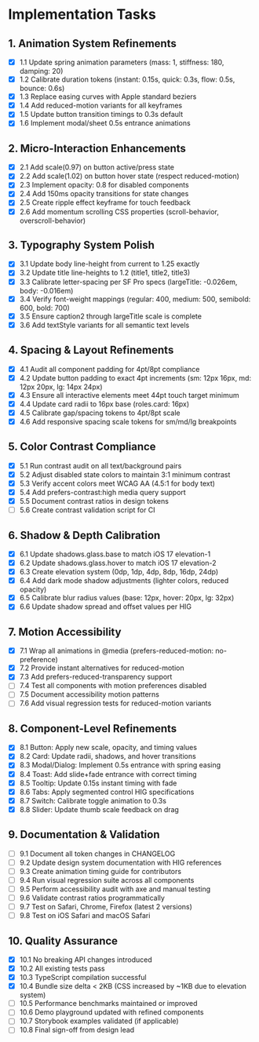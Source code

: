 # Implementation Tasks

## 1. Animation System Refinements
- [x] 1.1 Update spring animation parameters (mass: 1, stiffness: 180, damping: 20)
- [x] 1.2 Calibrate duration tokens (instant: 0.15s, quick: 0.3s, flow: 0.5s, bounce: 0.6s)
- [x] 1.3 Replace easing curves with Apple standard beziers
- [x] 1.4 Add reduced-motion variants for all keyframes
- [x] 1.5 Update button transition timings to 0.3s default
- [x] 1.6 Implement modal/sheet 0.5s entrance animations

## 2. Micro-Interaction Enhancements
- [x] 2.1 Add scale(0.97) on button active/press state
- [x] 2.2 Add scale(1.02) on button hover state (respect reduced-motion)
- [x] 2.3 Implement opacity: 0.8 for disabled components
- [x] 2.4 Add 150ms opacity transitions for state changes
- [x] 2.5 Create ripple effect keyframe for touch feedback
- [x] 2.6 Add momentum scrolling CSS properties (scroll-behavior, overscroll-behavior)

## 3. Typography System Polish
- [x] 3.1 Update body line-height from current to 1.25 exactly
- [x] 3.2 Update title line-heights to 1.2 (title1, title2, title3)
- [x] 3.3 Calibrate letter-spacing per SF Pro specs (largeTitle: -0.026em, body: -0.016em)
- [x] 3.4 Verify font-weight mappings (regular: 400, medium: 500, semibold: 600, bold: 700)
- [x] 3.5 Ensure caption2 through largeTitle scale is complete
- [x] 3.6 Add textStyle variants for all semantic text levels

## 4. Spacing & Layout Refinements
- [x] 4.1 Audit all component padding for 4pt/8pt compliance
- [x] 4.2 Update button padding to exact 4pt increments (sm: 12px 16px, md: 12px 20px, lg: 14px 24px)
- [x] 4.3 Ensure all interactive elements meet 44pt touch target minimum
- [x] 4.4 Update card radii to 16px base (roles.card: 16px)
- [x] 4.5 Calibrate gap/spacing tokens to 4pt/8pt scale
- [x] 4.6 Add responsive spacing scale tokens for sm/md/lg breakpoints

## 5. Color Contrast Compliance
- [x] 5.1 Run contrast audit on all text/background pairs
- [x] 5.2 Adjust disabled state colors to maintain 3:1 minimum contrast
- [x] 5.3 Verify accent colors meet WCAG AA (4.5:1 for body text)
- [x] 5.4 Add prefers-contrast:high media query support
- [x] 5.5 Document contrast ratios in design tokens
- [ ] 5.6 Create contrast validation script for CI

## 6. Shadow & Depth Calibration
- [x] 6.1 Update shadows.glass.base to match iOS 17 elevation-1
- [x] 6.2 Update shadows.glass.hover to match iOS 17 elevation-2
- [x] 6.3 Create elevation system (0dp, 1dp, 4dp, 8dp, 16dp, 24dp)
- [x] 6.4 Add dark mode shadow adjustments (lighter colors, reduced opacity)
- [x] 6.5 Calibrate blur radius values (base: 12px, hover: 20px, lg: 32px)
- [x] 6.6 Update shadow spread and offset values per HIG

## 7. Motion Accessibility
- [x] 7.1 Wrap all animations in @media (prefers-reduced-motion: no-preference)
- [x] 7.2 Provide instant alternatives for reduced-motion
- [x] 7.3 Add prefers-reduced-transparency support
- [ ] 7.4 Test all components with motion preferences disabled
- [ ] 7.5 Document accessibility motion patterns
- [ ] 7.6 Add visual regression tests for reduced-motion variants

## 8. Component-Level Refinements
- [x] 8.1 Button: Apply new scale, opacity, and timing values
- [x] 8.2 Card: Update radii, shadows, and hover transitions
- [x] 8.3 Modal/Dialog: Implement 0.5s entrance with spring easing
- [x] 8.4 Toast: Add slide+fade entrance with correct timing
- [x] 8.5 Tooltip: Update 0.15s instant timing with fade
- [x] 8.6 Tabs: Apply segmented control HIG specifications
- [x] 8.7 Switch: Calibrate toggle animation to 0.3s
- [x] 8.8 Slider: Update thumb scale feedback on drag

## 9. Documentation & Validation
- [ ] 9.1 Document all token changes in CHANGELOG
- [ ] 9.2 Update design system documentation with HIG references
- [ ] 9.3 Create animation timing guide for contributors
- [ ] 9.4 Run visual regression suite across all components
- [ ] 9.5 Perform accessibility audit with axe and manual testing
- [ ] 9.6 Validate contrast ratios programmatically
- [ ] 9.7 Test on Safari, Chrome, Firefox (latest 2 versions)
- [ ] 9.8 Test on iOS Safari and macOS Safari

## 10. Quality Assurance
- [x] 10.1 No breaking API changes introduced
- [x] 10.2 All existing tests pass
- [x] 10.3 TypeScript compilation successful
- [x] 10.4 Bundle size delta < 2KB (CSS increased by ~1KB due to elevation system)
- [ ] 10.5 Performance benchmarks maintained or improved
- [ ] 10.6 Demo playground updated with refined components
- [ ] 10.7 Storybook examples validated (if applicable)
- [ ] 10.8 Final sign-off from design lead
